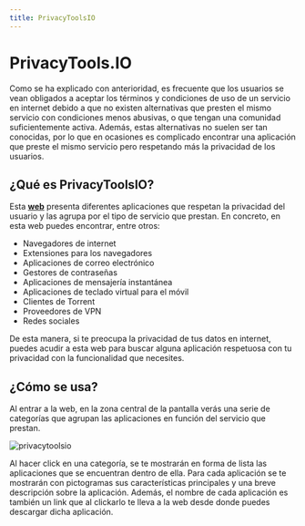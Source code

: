 ```yaml
---
title: PrivacyToolsIO
---
```


# PrivacyTools.IO

Como se ha explicado con anterioridad, es frecuente que los usuarios se vean obligados a aceptar los términos y condiciones de uso de un servicio en internet debido a que no existen alternativas que presten el mismo servicio con condiciones menos abusivas, o que tengan una comunidad suficientemente activa.
Además, estas alternativas no suelen ser tan conocidas, por lo que en ocasiones es complicado encontrar una aplicación que preste el mismo servicio pero respetando más la privacidad de los usuarios.

## ¿Qué es PrivacyToolsIO?

Esta **[web](https://www.privacytools.io)** presenta diferentes aplicaciones que respetan la privacidad del usuario y las agrupa por el tipo de servicio que prestan.
En concreto, en esta web puedes encontrar, entre otros:

  * Navegadores de internet
  * Extensiones para los navegadores
  * Aplicaciones de correo electrónico
  * Gestores de contraseñas
  * Aplicaciones de mensajería instantánea
  * Aplicaciones de teclado virtual para el móvil
  * Clientes de Torrent
  * Proveedores de VPN
  * Redes sociales

De esta manera, si te preocupa la privacidad de tus datos en internet, puedes acudir a esta web para buscar alguna aplicación respetuosa con tu privacidad con la funcionalidad que necesites.

## ¿Cómo se usa?

Al entrar a la web, en la zona central de la pantalla verás una serie de categorías que agrupan las aplicaciones en función del servicio que prestan.

![privacytoolsio](https://user-images.githubusercontent.com/60484182/146808611-9239286c-5dbc-48f8-8226-e93575040ba5.png)

Al hacer click en una categoría, se te mostrarán en forma de lista las aplicaciones que se encuentran dentro de ella. Para cada aplicación se te mostrarán con pictogramas sus características principales y una breve descripción sobre la aplicación.
Además, el nombre de cada aplicación es también un link que al clickarlo te lleva a la web desde donde puedes descargar dicha aplicación.

